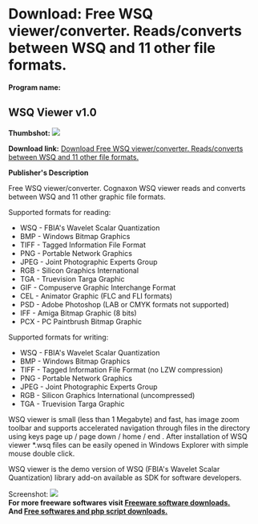 # Download: Free WSQ viewer/converter. Reads/converts between WSQ and 11 other file formats.

**Program name:**

## WSQ Viewer v1.0

  
**Thumbshot:** ![](http://www.freewarefiles.com/screenshot/WSQviewer_md.gif)   
  
**Download link:** [Download Free WSQ viewer/converter. Reads/converts between WSQ and 11 other file formats.](http://freesoftwares.boysofts.com/WSQ-Viewer-V_program_20022.html)  
  


**Publisher's Description**  
  


Free WSQ viewer/converter. Cognaxon WSQ viewer reads and converts between WSQ and 11 other graphic file formats. 

Supported formats for reading:

  * WSQ - FBIA's Wavelet Scalar Quantization 
  * BMP - Windows Bitmap Graphics 
  * TIFF - Tagged Information File Format 
  * PNG - Portable Network Graphics 
  * JPEG - Joint Photographic Experts Group 
  * RGB - Silicon Graphics International 
  * TGA - Truevision Targa Graphic 
  * GIF - Compuserve Graphic Interchange Format 
  * CEL - Animator Graphic (FLC and FLI formats) 
  * PSD - Adobe Photoshop (LAB or CMYK formats not supported) 
  * IFF - Amiga Bitmap Graphic (8 bits) 
  * PCX - PC Paintbrush Bitmap Graphic 

Supported formats for writing:

  * WSQ - FBIA's Wavelet Scalar Quantization 
  * BMP - Windows Bitmap Graphics 
  * TIFF - Tagged Information File Format (no LZW compression) 
  * PNG - Portable Network Graphics 
  * JPEG - Joint Photographic Experts Group 
  * RGB - Silicon Graphics International (uncompressed) 
  * TGA - Truevision Targa Graphic 

WSQ viewer is small (less than 1 Megabyte) and fast, has image zoom toolbar and supports accelerated navigation through files in the directory using keys page up / page down / home / end . After installation of WSQ viewer *.wsq files can be easily opened in Windows Explorer with simple mouse double click. 

WSQ viewer is the demo version of WSQ (FBIA's Wavelet Scalar Quantization) library add-on available as SDK for software developers.

  
  
Screenshot: ![](http://www.freewarefiles.com/screenshot/WSQviewer.gif)   
**For more freeware softwares visit [Freeware software downloads.](http://freesoftwares.boysofts.com/)**   
**And [Free softwares and php script downloads.](http://www.boysofts.com/)**

